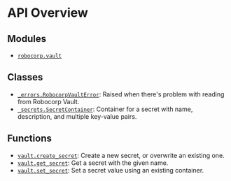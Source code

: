 <!-- markdownlint-disable -->

# API Overview

## Modules

- [`robocorp.vault`](./robocorp.vault.md#module-robocorpvault)

## Classes

- [`_errors.RobocorpVaultError`](./robocorp.vault._errors.md#class-robocorpvaulterror): Raised when there's problem with reading from Robocorp Vault.
- [`_secrets.SecretContainer`](./robocorp.vault._secrets.md#class-secretcontainer): Container for a secret with name, description, and multiple key-value pairs.

## Functions

- [`vault.create_secret`](./robocorp.vault.md#function-create_secret): Create a new secret, or overwrite an existing one.
- [`vault.get_secret`](./robocorp.vault.md#function-get_secret): Get a secret with the given name.
- [`vault.set_secret`](./robocorp.vault.md#function-set_secret): Set a secret value using an existing container.
